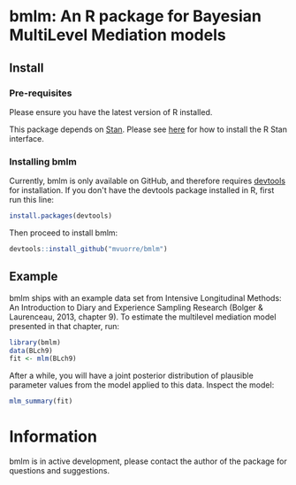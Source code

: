 # bmlm: An R package for Bayesian MultiLevel Mediation models

## Install

### Pre-requisites 

Please ensure you have the latest version of R installed.

This package depends on [Stan](http://mc-stan.org/). Please see [here](http://mc-stan.org/interfaces/rstan.html) for how to install the R Stan interface.

### Installing bmlm

Currently, bmlm is only available on GitHub, and therefore requires [devtools](https://cran.r-project.org/web/packages/devtools/index.html) for installation. If you don't have the devtools package installed in R, first run this line:

```r
install.packages(devtools)
```

Then proceed to install bmlm:

```r
devtools::install_github("mvuorre/bmlm")
```

## Example

bmlm ships with an example data set from Intensive Longitudinal Methods: An Introduction to Diary and Experience Sampling Research (Bolger & Laurenceau, 2013, chapter 9). To estimate the multilevel mediation model presented in that chapter, run:

```r
library(bmlm)
data(BLch9)
fit <- mlm(BLch9)
```

After a while, you will have a joint posterior distribution of plausible parameter values from the model applied to this data. Inspect the model:

```r
mlm_summary(fit)
```

# Information

bmlm is in active development, please contact the author of the package for questions and suggestions.

